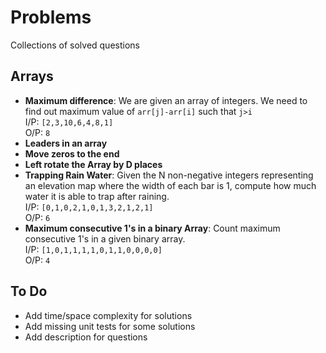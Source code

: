 # Problems
Collections of solved questions


## Arrays
* **Maximum difference**: We are given an array of integers. We need to find out maximum value of ```arr[j]-arr[i]``` such that ```j>i```    
  I/P: ```[2,3,10,6,4,8,1]```     
  O/P: ```8``` 
* **Leaders in an array**
* **Move zeros to the end**
* **Left rotate the Array by D places**
* **Trapping Rain Water**: Given the N non-negative integers representing an elevation map where the width of each bar is 1, compute how much water it is able to trap after raining.  
  I/P: ```[0,1,0,2,1,0,1,3,2,1,2,1]```   
  O/P: ```6``` 
* **Maximum consecutive 1's in a binary Array**: Count maximum consecutive 1's in a given binary array.   
  I/P: ```[1,0,1,1,1,1,0,1,1,0,0,0,0]```   
  O/P: ```4``` 


## To Do
* Add time/space complexity for solutions
* Add missing unit tests for some solutions
* Add description for questions
